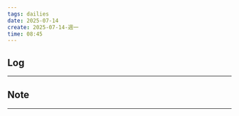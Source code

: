 ```yaml
---
tags: dailies  
date: 2025-07-14
create: 2025-07-14-週一
time: 08:45
---
```

## Log
---


## Note
---


